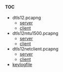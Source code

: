 #### TOC

- dtls12.pcapng
  - [server](README_dtls12_server.md)
  - [client](README_dtls12_client.md)
- dtls12mtu1500.pcapng
  - [server](README_dtls12mtu1500_server.md)
  - [client](README_dtls12mtu1500_client.md)
- dtls12netclient.pcapng
  - [server](README_dtls12netclient_server.md)
  - [client](README_dtls12netclient_client.md)
- [keylogfile](client.keylog)
